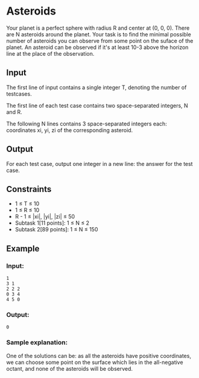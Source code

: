 # Asteroids
Your planet is a perfect sphere with radius R and center at (0, 0, 0). There are N asteroids around the planet. Your task is to find the minimal possible number of asteroids you can observe from some point on the suface of the planet. An asteroid can be observed if it's at least 10-3 above the horizon line at the place of the observation.
## Input
The first line of input contains a single integer T, denoting the number of testcases.

The first line of each test case contains two space-separated integers, N and R.

The following N lines contains 3 space-separated integers each: coordinates xi, yi, zi of the corresponding asteroid. 
## Output
For each test case, output one integer in a new line: the answer for the test case.
## Constraints
- 1 ≤ T ≤ 10
- 1 ≤ R ≤ 10
- R - 1 ≤ |xi|, |yi|, |zi| ≤ 50
- Subtask 1[11 points]: 1 ≤ N ≤ 2
- Subtask 2[89 points]: 1 ≤ N ≤ 150
## Example
### Input:
    1
    3 1
    2 2 2
    0 3 4
    4 5 0

### Output:
    0
### Sample explanation:
One of the solutions can be: as all the asteroids have positive coordinates, we can choose some point on the surface which lies in the all-negative octant, and none of the asteroids will be observed. 
